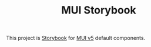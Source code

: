 <p align="center">
  <h1 align="center">MUI Storybook</h1>
</p>

</br>

This project is [Storybook](https://storybook.js.org/) for [MUI v5](https://mui.com/) default components.